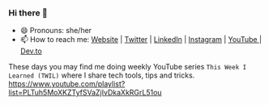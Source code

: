 ### Hi there 👋

- 😄 Pronouns: she/her
- 📫 How to reach me: <a href="https://www.rohinigaonkar.com/">Website</a> | <a href="https://twitter.com/rohini_gaonkar">Twitter</a> | <a href="https://www.linkedin.com/in/rohinigaonkar/">LinkedIn</a> | <a href="https://www.instagram.com/techwithrohini/">Instagram</a> | <a href="https://www.youtube.com/c/rohinigaonkar"> YouTube </a> |  <a href="https://dev.to/rohini_gaonkar"> Dev.to </a>

 These days you may find me doing weekly YouTube series `This Week I Learned (TWIL)` where I share tech tools, tips and tricks.
 https://www.youtube.com/playlist?list=PLTuh5MoXKZTyfSVaZjIvDkaXkRGrL51ou
 



<!--
**gaonkarr/gaonkarr** is a ✨ _special_ ✨ repository because its `README.md` (this file) appears on your GitHub profile.

Here are some ideas to get you started:

- 🔭 I’m currently working on ...
- 🌱 I’m currently learning ...
- 👯 I’m looking to collaborate on ...
- 🤔 I’m looking for help with ...
- 💬 Ask me about ...
- 📫 How to reach me: ...
- 😄 Pronouns: ...
- ⚡ Fun fact: ...
-->
